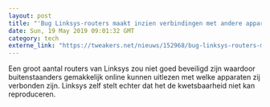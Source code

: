 ```yaml
---
layout: post
title: "'Bug Linksys-routers maakt inzien verbindingen met andere apparaten mogelijk'"
date: Sun, 19 May 2019 09:01:32 GMT
category: tech
externe_link: "https://tweakers.net/nieuws/152968/bug-linksys-routers-maakt-inzien-verbindingen-met-andere-apparaten-mogelijk.html"
---
```


Een groot aantal routers van Linksys zou niet goed beveiligd zijn waardoor buitenstaanders gemakkelijk online kunnen uitlezen met welke apparaten zij verbonden zijn. Linksys zelf stelt echter dat het de kwetsbaarheid niet kan reproduceren.<img src="http://feeds.feedburner.com/~r/tweakers/mixed/~4/7nI0XwzEGus" height="1" width="1" alt=""/>
